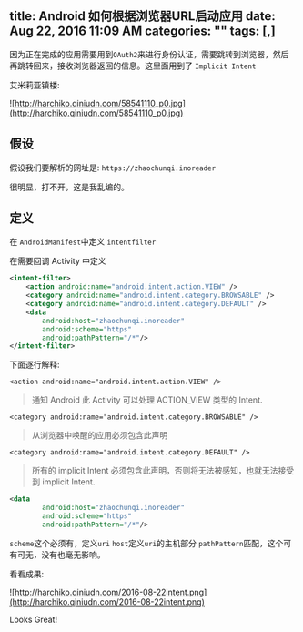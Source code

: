title: Android 如何根据浏览器URL启动应用
date: Aug 22, 2016 11:09 AM
categories: ""
tags: [,]
---
因为正在完成的应用需要用到`OAuth2`来进行身份认证，需要跳转到浏览器，然后再跳转回来，接收浏览器返回的信息。这里面用到了 `Implicit Intent`
<!--more-->

艾米莉亚镇楼:

![http://harchiko.qiniudn.com/58541110_p0.jpg](http://harchiko.qiniudn.com/58541110_p0.jpg)

## 假设

假设我们要解析的网址是: `https://zhaochunqi.inoreader`

很明显，打不开，这是我乱编的。

## 定义

在 `AndroidManifest`中定义 `intentfilter`

在需要回调 Activity 中定义

```xml
<intent-filter>
	<action android:name="android.intent.action.VIEW" />
	<category android:name="android.intent.category.BROWSABLE" />
	<category android:name="android.intent.category.DEFAULT" />
	<data
		android:host="zhaochunqi.inoreader"
		android:scheme="https"
		android:pathPattern="/*"/>
</intent-filter>
```

下面逐行解释:

`<action android:name="android.intent.action.VIEW" />`

>通知 Android 此 Activity 可以处理 ACTION_VIEW 类型的 Intent.

`<category android:name="android.intent.category.BROWSABLE" />`

>从浏览器中唤醒的应用必须包含此声明

`<category android:name="android.intent.category.DEFAULT" />`

>所有的 implicit Intent 必须包含此声明，否则将无法被感知，也就无法接受到 implicit Intent.

```xml
<data
		android:host="zhaochunqi.inoreader"
		android:scheme="https"
		android:pathPattern="/*"/>
```

`scheme`这个必须有，定义`uri`
`host`定义`uri`的主机部分
`pathPattern`匹配，这个可有可无，没有也毫无影响。

看看成果:

![http://harchiko.qiniudn.com/2016-08-22intent.png](http://harchiko.qiniudn.com/2016-08-22intent.png)

Looks Great!

